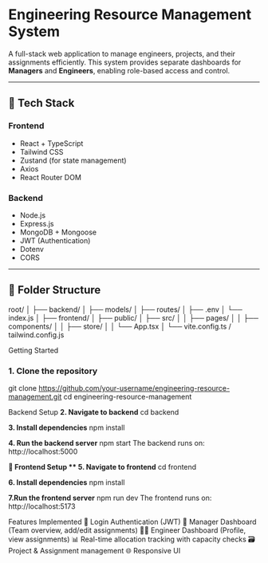# Engineering Resource Management System

A full-stack web application to manage engineers, projects, and their assignments efficiently. This system provides separate dashboards for **Managers** and **Engineers**, enabling role-based access and control.

---

## 🔧 Tech Stack

### Frontend
- React + TypeScript
- Tailwind CSS
- Zustand (for state management)
- Axios
- React Router DOM

### Backend
- Node.js
- Express.js
- MongoDB + Mongoose
- JWT (Authentication)
- Dotenv
- CORS

---

## 📁 Folder Structure

root/
│
├── backend/
│ ├── models/
│ ├── routes/
│ ├── .env
│ └── index.js
│
├── frontend/
│ ├── public/
│ ├── src/
│ │ ├── pages/
│ │ ├── components/
│ │ ├── store/
│ │ └── App.tsx
│ └── vite.config.ts / tailwind.config.js

Getting Started

### 1. Clone the repository

git clone https://github.com/your-username/engineering-resource-management.git
cd engineering-resource-management

Backend Setup
**2. Navigate to backend**
cd backend

**3. Install dependencies**
npm install

**4. Run the backend server**
npm start
The backend runs on: http://localhost:5000

**🎨 Frontend Setup **
5. Navigate to frontend**
cd frontend

**6. Install dependencies**
npm install

**7.Run the frontend server**
npm run dev
The frontend runs on: http://localhost:5173

Features Implemented
🔐 Login Authentication (JWT)
👤 Manager Dashboard (Team overview, add/edit assignments)
🧑‍💻 Engineer Dashboard (Profile, view assignments)
📊 Real-time allocation tracking with capacity checks
🗃️ Project & Assignment management
🌐 Responsive UI



